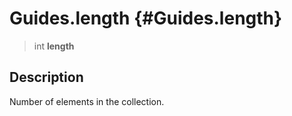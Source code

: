 Guides.length {#Guides.length}
=============

> int **length**

Description
-----------

Number of elements in the collection.
